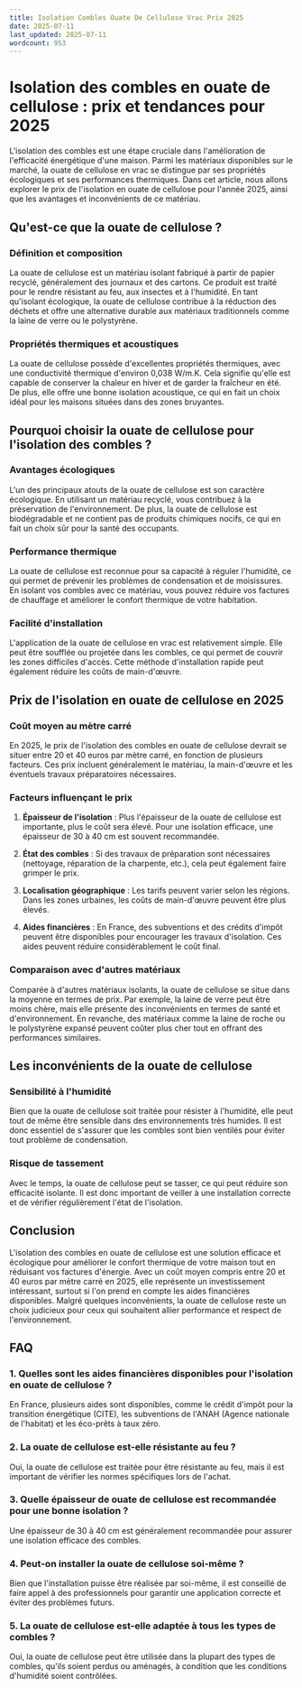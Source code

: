 ```yaml
---
title: Isolation Combles Ouate De Cellulose Vrac Prix 2025
date: 2025-07-11
last_updated: 2025-07-11
wordcount: 953
---
```


# Isolation des combles en ouate de cellulose : prix et tendances pour 2025

L'isolation des combles est une étape cruciale dans l'amélioration de l'efficacité énergétique d'une maison. Parmi les matériaux disponibles sur le marché, la ouate de cellulose en vrac se distingue par ses propriétés écologiques et ses performances thermiques. Dans cet article, nous allons explorer le prix de l'isolation en ouate de cellulose pour l'année 2025, ainsi que les avantages et inconvénients de ce matériau.

## Qu'est-ce que la ouate de cellulose ?

### Définition et composition

La ouate de cellulose est un matériau isolant fabriqué à partir de papier recyclé, généralement des journaux et des cartons. Ce produit est traité pour le rendre résistant au feu, aux insectes et à l'humidité. En tant qu'isolant écologique, la ouate de cellulose contribue à la réduction des déchets et offre une alternative durable aux matériaux traditionnels comme la laine de verre ou le polystyrène.

### Propriétés thermiques et acoustiques

La ouate de cellulose possède d'excellentes propriétés thermiques, avec une conductivité thermique d'environ 0,038 W/m.K. Cela signifie qu'elle est capable de conserver la chaleur en hiver et de garder la fraîcheur en été. De plus, elle offre une bonne isolation acoustique, ce qui en fait un choix idéal pour les maisons situées dans des zones bruyantes.

## Pourquoi choisir la ouate de cellulose pour l'isolation des combles ?

### Avantages écologiques

L'un des principaux atouts de la ouate de cellulose est son caractère écologique. En utilisant un matériau recyclé, vous contribuez à la préservation de l'environnement. De plus, la ouate de cellulose est biodégradable et ne contient pas de produits chimiques nocifs, ce qui en fait un choix sûr pour la santé des occupants.

### Performance thermique

La ouate de cellulose est reconnue pour sa capacité à réguler l'humidité, ce qui permet de prévenir les problèmes de condensation et de moisissures. En isolant vos combles avec ce matériau, vous pouvez réduire vos factures de chauffage et améliorer le confort thermique de votre habitation.

### Facilité d'installation

L'application de la ouate de cellulose en vrac est relativement simple. Elle peut être soufflée ou projetée dans les combles, ce qui permet de couvrir les zones difficiles d'accès. Cette méthode d'installation rapide peut également réduire les coûts de main-d'œuvre.

## Prix de l'isolation en ouate de cellulose en 2025

### Coût moyen au mètre carré

En 2025, le prix de l'isolation des combles en ouate de cellulose devrait se situer entre 20 et 40 euros par mètre carré, en fonction de plusieurs facteurs. Ces prix incluent généralement le matériau, la main-d'œuvre et les éventuels travaux préparatoires nécessaires.

### Facteurs influençant le prix

1. **Épaisseur de l'isolation** : Plus l'épaisseur de la ouate de cellulose est importante, plus le coût sera élevé. Pour une isolation efficace, une épaisseur de 30 à 40 cm est souvent recommandée.
   
2. **État des combles** : Si des travaux de préparation sont nécessaires (nettoyage, réparation de la charpente, etc.), cela peut également faire grimper le prix.

3. **Localisation géographique** : Les tarifs peuvent varier selon les régions. Dans les zones urbaines, les coûts de main-d'œuvre peuvent être plus élevés.

4. **Aides financières** : En France, des subventions et des crédits d'impôt peuvent être disponibles pour encourager les travaux d'isolation. Ces aides peuvent réduire considérablement le coût final.

### Comparaison avec d'autres matériaux

Comparée à d'autres matériaux isolants, la ouate de cellulose se situe dans la moyenne en termes de prix. Par exemple, la laine de verre peut être moins chère, mais elle présente des inconvénients en termes de santé et d'environnement. En revanche, des matériaux comme la laine de roche ou le polystyrène expansé peuvent coûter plus cher tout en offrant des performances similaires.

## Les inconvénients de la ouate de cellulose

### Sensibilité à l'humidité

Bien que la ouate de cellulose soit traitée pour résister à l'humidité, elle peut tout de même être sensible dans des environnements très humides. Il est donc essentiel de s'assurer que les combles sont bien ventilés pour éviter tout problème de condensation.

### Risque de tassement

Avec le temps, la ouate de cellulose peut se tasser, ce qui peut réduire son efficacité isolante. Il est donc important de veiller à une installation correcte et de vérifier régulièrement l'état de l'isolation.

## Conclusion

L'isolation des combles en ouate de cellulose est une solution efficace et écologique pour améliorer le confort thermique de votre maison tout en réduisant vos factures d'énergie. Avec un coût moyen compris entre 20 et 40 euros par mètre carré en 2025, elle représente un investissement intéressant, surtout si l'on prend en compte les aides financières disponibles. Malgré quelques inconvénients, la ouate de cellulose reste un choix judicieux pour ceux qui souhaitent allier performance et respect de l'environnement.

## FAQ

### 1. Quelles sont les aides financières disponibles pour l'isolation en ouate de cellulose ?

En France, plusieurs aides sont disponibles, comme le crédit d'impôt pour la transition énergétique (CITE), les subventions de l'ANAH (Agence nationale de l'habitat) et les éco-prêts à taux zéro.

### 2. La ouate de cellulose est-elle résistante au feu ?

Oui, la ouate de cellulose est traitée pour être résistante au feu, mais il est important de vérifier les normes spécifiques lors de l'achat.

### 3. Quelle épaisseur de ouate de cellulose est recommandée pour une bonne isolation ?

Une épaisseur de 30 à 40 cm est généralement recommandée pour assurer une isolation efficace des combles.

### 4. Peut-on installer la ouate de cellulose soi-même ?

Bien que l'installation puisse être réalisée par soi-même, il est conseillé de faire appel à des professionnels pour garantir une application correcte et éviter des problèmes futurs.

### 5. La ouate de cellulose est-elle adaptée à tous les types de combles ?

Oui, la ouate de cellulose peut être utilisée dans la plupart des types de combles, qu'ils soient perdus ou aménagés, à condition que les conditions d'humidité soient contrôlées.